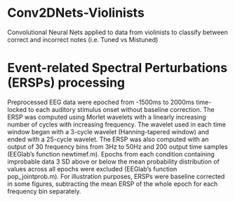 # Conv2DNets-Violinists
Convolutional Neural Nets applied to data from violinists to classify between correct and incorrect notes (i.e. Tuned vs Mistuned)

# Event-related Spectral Perturbations (ERSPs) processing
Preprocessed EEG data were epoched from -1500ms to 2000ms time-locked to each auditory stimulus onset  without baseline correction. The ERSP was computed using Morlet wavelets with a linearly increasing number of cycles with increasing frequency. The wavelet used in each time window began with a 3-cycle wavelet (Hanning-tapered window) and ended with a 25-cycle wavelet. The ERSP was also computed with an output of 30 frequency bins from 3Hz to 50Hz and 200 output time samples (EEGlab’s function newtimef.m). Epochs from each condition containing improbable data 3 SD above or below the mean probability distribution of values across all epochs were excluded (EEGlab’s function pop_jointprob.m). For illustration purposes, ERSPs were baseline corrected in some figures, subtracting the mean ERSP of the whole epoch for each frequency bin separately. 
